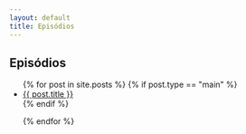 ```yaml
---
layout: default
title: Episódios
---
```

<div class = "episodes">

<h2> Episódios </h2>
<ul>
{% for post in site.posts %}    
    {% if post.type == "main" %}
        <li>
            <a href="/devsecopspodcast/{{ post.url }}"> {{ post.title }} </a>
        </li>
    {% endif %}

{% endfor %}
</ul>
<!-- 
<h2> Episódios extras </h2>
<ul>
{% for post in site.posts %}    
    {% if post.type == "extra" %}
        <li>
            <a href="{{ post.url }}"> {{ post.title }} </a>
        </li>
    {% endif %}

{% endfor %}
</ul> -->
</div> 